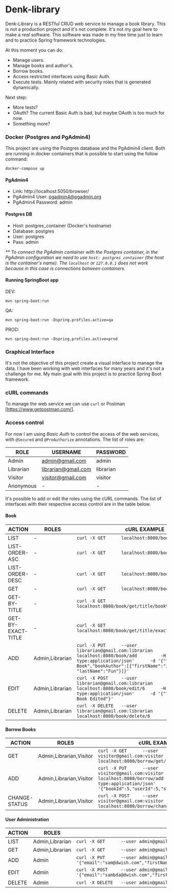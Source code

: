 # Denk-library

Denk-Library is a RESTful CRUD web service to manage a book library. This is not a production 
project and it's not complete. It's not my goal here to make a _real_ software. This software 
was made in my free time just to learn and to practice Spring framework technologies.

At this moment you can do:

  - Manage users.
  - Manage books and author's.
  - Borrow books.
  - Access restricted interfaces using Basic Auth.
  - Execute tests. Mainly related with security roles that is generated dynamically.
  
Next step:
  
  - More tests?
  - OAuth? The current Basic Auth is bad, but maybe OAuth is too much for now.
  - Something more?

### Docker (Postgres and PgAdmin4)

This project are using the Postgres database and the PgAdmin4 client. Both are running in 
docker containers that is possible to start using the follow command:

``
docker-compose up
``

#### PgAdmin4
- Link: http://localhost:5050/browser/
- PgAdmin4 User: pgadmin4@pgadmin.org
- PgAdmin4 Password: admin

#### Postgres DB 
- Host: postgres_container (Docker's hostname)
- Database: postgres
- User: postgres
- Pass: admin

_** To connect the PgAdmin container with the Postgres container, in the PgAdmin configuration we need to 
use `host: postgres_container` (the host is the container's name). The `localhost` or `127.0.0.1` does 
not work because in this case is connections between containers._

#### Running SpringBoot app

DEV:

`mvn spring-boot:run`

QA:

`mvn spring-boot:run -Dspring.profiles.active=qa`

PROD:

`mvn spring-boot:run -Dspring.profiles.active=prod`

### Graphical Interface

It's not the objective of this project create a visual interface to manage the data. I have 
been working with web interfaces for many years and it's not a challenge for me. My main goal 
with this project is to practice Spring Boot framework.

### cURL commands

To manage the web service we can use `curl` or Postman [https://www.getpostman.com/].

### Access control

For now I am using _Basic Auth_ to control the access of the web services, with `@Secured` and 
`@PreAuthorize` annotations. The list of roles are:

| ROLE          | USERNAME              | PASSWORD
| ------        | ------                | ------
| Admin         | admin@gmail.com       | admin
| Librarian     | librarian@gmail.com   | librarian
| Visitor       | visitor@gmail.com     | visitor
| Anonymous     | -                     | -

It's possible to add or edit the roles using the cURL commands. The list of interfaces with their respective 
access control are in the table below.

#### Book
| ACTION                | ROLES             | cURL EXAMPLE
| ------                | ------            | ------
| LIST                  | -                 | `curl -X GET      localhost:8080/book/list`
| LIST-ORDER-ASC        | -                 | `curl -X GET      localhost:8080/book/list/order/asc`
| LIST-ORDER-DESC       | -                 | `curl -X GET      localhost:8080/book/list/order/desc`
| GET                   | -                 | `curl -X GET      localhost:8080/book/get/6`
| GET-BY-TITLE          | -                 | `curl -X GET      localhost:8080/book/get/title/book%20title`
| GET-BY-EXACT-TITLE    | -                 | `curl -X GET      localhost:8080/book/get/title/exact/book%20title%201`
| ADD                   | Admin,Librarian   | `curl -X PUT      --user librarian@gmail.com:librarian    localhost:8080/book/add         -H 'Content-type:application/json'      -d '{"title":"Samdwish Book","bookAuthor":[{"firstName":"Joanna", "lastName":"Fun"}]}'`
| EDIT                  | Admin,Librarian   | `curl -X POST     --user librarian@gmail.com:librarian    localhost:8080/book/edit/6      -H 'Content-type:application/json'      -d '{"title":"Samdwish Book Edited"}'`
| DELETE                | Admin,Librarian   | `curl -X DELETE   --user librarian@gmail.com:librarian    localhost:8080/book/delete/6`

#### Borrow Books

| ACTION                | ROLES                       | cURL EXAMPLE
| ------                | ------                      | ------
| GET                   | Admin,Librarian,Visitor     | `curl -X GET      --user visitor@gmail.com:visitor    localhost:8080/borrow/get/1`
| ADD                   | Admin,Librarian,Visitor     | `curl -X PUT      --user visitor@gmail.com:visitor    localhost:8080/borrow/add       -H 'Content-type:application/json'      -d '{"bookId":5,"userId":5,"status":"AVAILABLE"}'`
| CHANGE-STATUS         | Admin,Librarian,Visitor     | `curl -X POST     --user visitor@gmail.com:visitor    localhost:8080/borrow/change-status/1/RENTED`

#### User Administration

| ACTION                | ROLES             | cURL EXAMPLE
| ------                | ------            | ------
| LIST                  | Admin,Librarian   | `curl -X GET      --user admin@gmail.com:admin    localhost:8080/user/list`
| GET                   | Admin,Librarian   | `curl -X GET      --user admin@gmail.com:admin    localhost:8080/user/get/2`
| ADD                   | Admin             | `curl -X PUT      --user admin@gmail.com:admin    localhost:8080/user/add         -H 'Content-type:application/json'      -d '{"email":"sam@dwish.com","firstName":"Samdwish","lastName":"Martelo","userRole":"ROLE_LIBRARIAN","password":"xyxy2","enabled":true}'`
| EDIT                  | Admin             | `curl -X POST     --user admin@gmail.com:admin    localhost:8080/user/edit/3      -H 'Content-type:application/json'      -d '{"email":"sambda@dwish.com","firstName":"Samdba","lastName":"Pepsi","userRole":"ROLE_LIBRARIAN","password":"xyxy2","enabled":true}'`
| DELETE                | Admin             | `curl -X DELETE   --user admin@gmail.com:admin    localhost:8080/user/delete/2`

